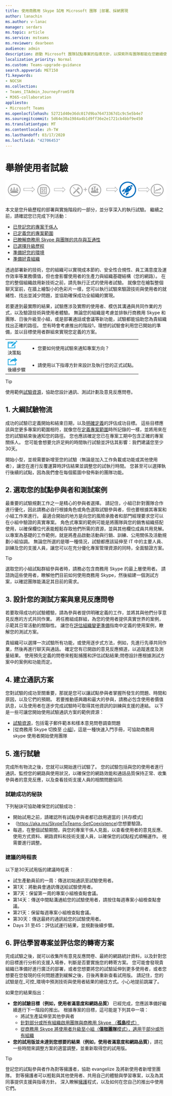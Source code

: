 ```yaml
---
title: 使用商務用 Skype 試用 Microsoft 團隊 |部署、採納實現
author: lanachin
ms.author: v-lanac
manager: serdars
ms.topic: article
ms.service: msteams
ms.reviewer: dearbeen
audience: admin
description: 啟動 Microsoft 團隊試點專案的指導方針，以探索所有團隊都能在您繼續使用商務用 Skype 時提供您的組織。
localization_priority: Normal
ms.custom: Teams-upgrade-guidance
search.appverid: MET150
f1.keywords:
- NOCSH
ms.collection:
- Teams_ITAdmin_JourneyFromSfB
- M365-collaboration
appliesto:
- Microsoft Teams
ms.openlocfilehash: 52721d40e36dc017d9ba76473367d1c9c5e5b4e7
ms.sourcegitcommit: 5d64e30a1984a4b1d9ff36e2e1721cb4bbf9e450
ms.translationtype: MT
ms.contentlocale: zh-TW
ms.lasthandoff: 03/17/2020
ms.locfileid: "42706453"
---
```

# <a name="conduct-a-user-pilot"></a>舉辦使用者試驗

![升級歷程圖表，醒目提示部署與實現](media/upgrade-banner-deployment.png "升級歷程階段，重點是部署與實施階段")

本文是您升級歷程的部署與實施階段的一部分，並分享深入的執行試驗。 繼續之前，請確認您已完成下列活動：

- [已登記您的專案干係人](upgrade-enlist-stakeholders.md)
- [已定義您的專案範圍](https://aka.ms/SkypetoTeams-Scope)
- [已瞭解商務用 Skype 與團隊的共存與互通性](https://aka.ms/SkypeToTeams-Coexist)
- [已選擇升級歷程](upgrade-and-coexistence-of-skypeforbusiness-and-teams.md)
- [準備好您的環境](https://aka.ms/SkypeToTeams-TechnicalReadiness)
- [準備好貴組織](https://aka.ms/SkypeToTeams-UserReadiness)

透過部署新的技術，您的組織可以實現成本節約、安全性合規性、員工滿意度及運作效率等業務價值，但也會影響使用者的生產力與組織基礎結構（您的網路）。 在您的整個組織啟用新技術之前，請先執行正式的使用者試驗。 就像您在繪製整個聊天室前，在牆上繪製小的色彩片一樣，您可以執行試驗來驗證技術與使用者的就緒性、找出並減少問題，並協助確保成功全組織的實現。

若要達到最實際的結果，試驗應涉及實際的使用者、模仿其溝通與共同作業的方式，以及驗證技術與使用者體驗。 無論您的組織是考慮並排執行商務用 Skype 和團隊、日後升級至小組，或是部署通話或會議等新功能，試驗都能協助您為貴組織找出正確的路徑。 您有時會考慮推出的階段1，理想的試驗會利用您已開始的準備，並以目標使用者群組來實現您定義的方案。

| | |
|---|---|
| ![描述決策點的圖示](media/audio_conferencing_image7.png) <br/>決策點|<ul><li>您要如何使用試驗來通知專案方向？</li></ul> |
| ![描繪後續步驟的圖示](media/audio_conferencing_image9.png)<br/>後續步驟|<ul><li>請使用以下指導方針來設計及執行您的正式試點。</li></ul>|

> [!Tip]
> 使用範例[試驗資源](https://aka.ms/UpgradeSuccessKit)，協助您設計通訊、測試計劃及意見反應問卷。

## <a name="1-outline-pilot-logistics"></a>1. 大綱試驗物流

成功的試驗已定義開始和結束日期，以及[明確定義](upgrade-define-project-scope.md#project-goals)的評估成功目標。 這些目標應該與您更多專案的範圍相符，就像您在[定義專案範圍](upgrade-define-project-scope.md)時所記錄的一樣，並將用來在您的試驗結束後通知您的路徑。 您也應該確定您已在專案工期中包含正確的專案關係人。 您可能會想要允許足夠的時間執行試驗並評估其影響：我們建議您至少30天。

開始小型，並視需要新增至您的試驗（無論是加入工作負載或功能或其他使用者），讓您在進行反覆運算時評估結果並調整您的試執行時間。 您甚至可以選擇執行後續的試點，因為我們會在每個藍圖中發佈新的團隊功能。

## <a name="2-select-your-pilot-participants-and-test-scenarios"></a>2. 選取您的試點參與者和測試案例

最重要的試驗規劃工作之一是精心的參與者選擇。 請記住，小組已針對團隊合作進行優化，因此請務必自行根據角色或角色選取試驗參與者，但也要根據其專案和小組工作來進行。 最適合開始的地方是向您的風險承擔者和部門經理要求您可以在小組中驗證的真實專案。 角色式專案的範例可能是將團隊與您的銷售組織搭配使用，以確保欄位代表能輕鬆存取他們所需的資源，並與其他欄位成員共用見解。 以專案為基礎的工作範例，就是將產品啟動活動與行銷、訓練、公用關係及活動規劃小組協調。 無論您所選的是哪一種情況，試驗都應該延伸至 IT 中的主要人員、訓練及您的支援人員，讓您可以在充分優化專案管理資源的同時，全面驗證方案。

> [!Tip]
> 選取您的小組試點群組參與者時，請務必包含商務用 Skype 的最上層使用者。 請諮詢這些使用者，瞭解他們目前如何使用商務用 Skype，然後組建一個測試方案，以確認團隊能滿足其目前的需求。

## <a name="3-design-your-test-plan-and-feedback-survey"></a>3. 設計您的測試方案與意見反應問卷

若要取得成功的試驗體驗，請為參與者提供明確定義的工作，並將其與他們分享意見反應的方式共同作業。 將任務組成群組，為您的使用者提供真實世界的案例，示範其日常活動的關聯性。 讓您在[評估組織變更準備](https://aka.ms/OrgReadiness)指南中定義的使用案例，瞭解您的測試方案。

貴組織可以選擇一次試驗所有功能，或使用逐步式方法，例如，先進行先導共同作業，然後再進行聊天與通話。 確定您有已開啟的意見反應頻道，以追蹤進度及測量結果。 使用預先定義的問卷來輕鬆捕獲和評估試點結果;問卷設計應根據測試方案中的案例和功能而定。

## <a name="4-create-your-communications-plan"></a>4. 建立通訊方案

您對試驗的成功至關重要，那就是您可以讓試點參與者掌握所發生的問題、時間和原因，以及它們的預期。 若要推動感興趣和最大的參與，請務必包含使用者價值訊息，以及使用者在逐步完成試驗時可取得其他資訊的訓練與支援的連結。 以下是一些可讓您開始使用試驗通訊方案的範例資源：

- [試驗資源](https://aka.ms/UpgradeSuccessKit)，包括電子郵件範本和樣本意見問卷調查問題
- [從商務用 Skype 切換至 [小組](https://support.office.com/article/Switch-to-Teams-from-Skype-for-Business-6295a0ae-4e8e-4bba-a100-64cc951cc964)]，這是一種快速入門手冊，可協助商務用 skype 使用者開始使用團隊

## <a name="5-conduct-your-pilot"></a>5. 進行試驗

完成所有物流之後，您就可以開始進行試驗了。 您的試驗包括與您的使用者進行通訊、監控您的網路與使用狀況，以確保您的網路效能和通話品質保持正常、收集參與者的意見反應，以及查看技術支援人員的相關問題協同.

### <a name="tips-for-pilot-success"></a>試驗成功的秘訣

下列秘訣可協助確保您的試驗成功：

- 開始試用之前，請確認所有試點參與者都已啟用適當的 [共存模式]
- （https://aka.ms/SkypeToTeams-SetCoexistence)您想要驗證。
- 每週，在整個試驗期間，與您的專案干係人見面，以查看使用者的意見反應、使用方式資料、網路資料和技術支援人員，以確保您的試點程式順暢運作。 視需要進行調整。

### <a name="suggested-timeline"></a>建議的時程表

以下是30天試用版的建議時程表：

- 試生產動員前的一周：傳送初始通訊至試驗使用者。
- 第1天：將動員會通訊傳送給試驗使用者。
- 第7天：保留第一周的專案小組檢查點會議。
- 第14天：傳送中間點溝通給您的試驗使用者，請按住每週專案小組檢查點會議。
- 第21天：保留每週專案小組檢查點會議。
- 第30天：傳送最終的通訊給您的試驗使用者。
- Days 31 至45：評估試運行結果，並規劃後續步驟。

## <a name="6-assess-learnings-and-evaluate-your-go-forward-plan"></a>6. 評估學習專案並評估您的轉寄方案

完成試驗之後，就可以收集所有意見反應問卷、最終的網路統計資料，以及針對您的目標進行分析的支援入場券，判斷是否要實施您的轉寄方案。 您可能會發現貴組織已準備好進行廣泛的部署，或者您想要將您的試驗延伸到更多使用者，或者您想要在您發現的任何問題遭到緩解之後，日後再重新查看試用版。 請記住，您的試驗是在_可控_環境中預測技術與使用者結果的絕佳方式。小心地提前跳躍了。

如果您的結果指出：

- **您的試驗目標（例如，使用者滿意度和網路品質）** 已經完成，您應該準備好繼續進行下一階段的推出。 根據專案的目標，這可能是下列其中一項：
  - 將試生產延伸至其他參與者
  - [針對部分或所有組織啟用團隊與商務用 Skype （**孤島**模式）](https://aka.ms/SkypeToTeams-SetCoexistence)
  - [從商務用 Skype 將使用者升級至小組（**僅限團隊**模式），適用于部分或所有組織](https://aka.ms/SkypeToTeams-SetCoexistence)
- **您的試用版並未達到您想要的結果（例如，使用者滿意度和網路品質）**，請花一些時間來調整方案的適當調整，並重新取得您的試用版。

> [!Tip]
> 登記您的試點參與者作為對等擁護者，協助 evangelize 及將新使用者新增至團隊。 對等擁護者可以輕鬆與其他使用者、共用自己的體驗與學習專案，以及為其同事提供支援與指導方針。 深入瞭解[擁護](https://go.microsoft.com/fwlink/?linkid=859068)程式，以及如何在您自己的推出中使用它們。
